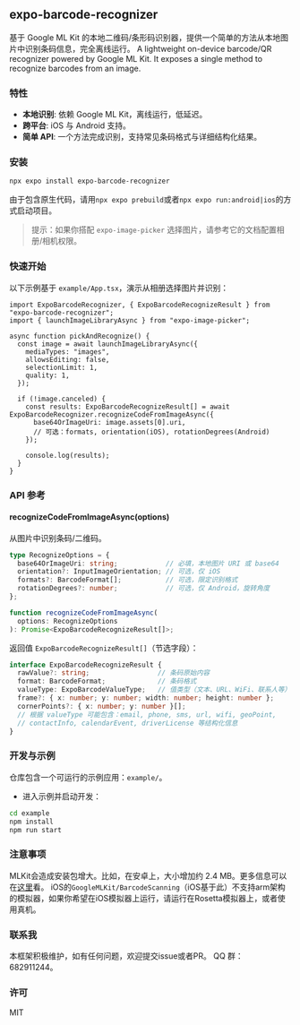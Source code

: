 ## expo-barcode-recognizer

基于 Google ML Kit 的本地二维码/条形码识别器，提供一个简单的方法从本地图片中识别条码信息，完全离线运行。
A lightweight on-device barcode/QR recognizer powered by Google ML Kit. It exposes a single method to recognize barcodes from an image.

### 特性
- **本地识别**: 依赖 Google ML Kit，离线运行，低延迟。
- **跨平台**: iOS 与 Android 支持。
- **简单 API**: 一个方法完成识别，支持常见条码格式与详细结构化结果。

### 安装
```sh
npx expo install expo-barcode-recognizer
```

由于包含原生代码，请用`npx expo prebuild`或者`npx expo run:android|ios`的方式启动项目。

> 提示：如果你搭配 `expo-image-picker` 选择图片，请参考它的文档配置相册/相机权限。

### 快速开始
以下示例基于 `example/App.tsx`，演示从相册选择图片并识别：

```tsx
import ExpoBarcodeRecognizer, { ExpoBarcodeRecognizeResult } from "expo-barcode-recognizer";
import { launchImageLibraryAsync } from "expo-image-picker";

async function pickAndRecognize() {
  const image = await launchImageLibraryAsync({
    mediaTypes: "images",
    allowsEditing: false,
    selectionLimit: 1,
    quality: 1,
  });

  if (!image.canceled) {
    const results: ExpoBarcodeRecognizeResult[] = await ExpoBarcodeRecognizer.recognizeCodeFromImageAsync({
      base64OrImageUri: image.assets[0].uri,
      // 可选：formats, orientation(iOS), rotationDegrees(Android)
    });

    console.log(results);
  }
}
```

### API 参考

#### recognizeCodeFromImageAsync(options)
从图片中识别条码/二维码。

```ts
type RecognizeOptions = {
  base64OrImageUri: string;            // 必填，本地图片 URI 或 base64
  orientation?: InputImageOrientation; // 可选，仅 iOS
  formats?: BarcodeFormat[];           // 可选，限定识别格式
  rotationDegrees?: number;            // 可选，仅 Android，旋转角度
};

function recognizeCodeFromImageAsync(
  options: RecognizeOptions
): Promise<ExpoBarcodeRecognizeResult[]>;
```

返回值 `ExpoBarcodeRecognizeResult[]`（节选字段）：

```ts
interface ExpoBarcodeRecognizeResult {
  rawValue?: string;                 // 条码原始内容
  format: BarcodeFormat;             // 条码格式
  valueType: ExpoBarcodeValueType;   // 值类型（文本、URL、WiFi、联系人等）
  frame?: { x: number; y: number; width: number; height: number };
  cornerPoints?: { x: number; y: number }[];
  // 根据 valueType 可能包含：email, phone, sms, url, wifi, geoPoint,
  // contactInfo, calendarEvent, driverLicense 等结构化信息
}
```



### 开发与示例
仓库包含一个可运行的示例应用：`example/`。
- 进入示例并启动开发：
```sh
cd example
npm install
npm run start
```

### 注意事项
MLKit会造成安装包增大。比如，在安卓上，大小增加约 2.4 MB。更多信息可以在[这里](https://developers.google.com/ml-kit/vision/barcode-scanning?hl=zh-cn)看。
iOS的`GoogleMLKit/BarcodeScanning`（iOS基于此）不支持arm架构的模拟器，如果你希望在iOS模拟器上运行，请运行在Rosetta模拟器上，或者使用真机。

### 联系我
本框架积极维护，如有任何问题，欢迎提交issue或者PR。 QQ 群：682911244。

### 许可
MIT

